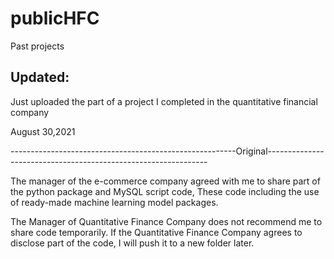 # publicHFC
Past projects

## Updated: 

Just uploaded the part of a project I completed in the quantitative financial company

August 30,2021


--------------------------------------------------------Original---------------------------------------------------------------

The manager of the e-commerce company agreed with me to share part of the python package and MySQL script code, These code including the use of ready-made machine learning model packages.

The Manager of Quantitative Finance Company does not recommend me to share code temporarily. 
If the Quantitative Finance Company agrees to disclose part of the code, I will push it to a new folder later.
